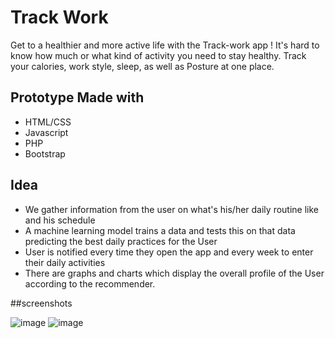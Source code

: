 # Track Work

Get to a healthier and more active life with the Track-work app ! 
It's hard to know how much or what kind of activity you need to stay healthy. 
Track your calories, work style, sleep, as well as Posture at one place.

## Prototype Made with 
* HTML/CSS
* Javascript
* PHP
* Bootstrap

## Idea
* We gather information from the user on what's his/her daily routine like and his schedule
* A machine learning model trains a data and tests this on that data predicting the best daily practices for the User
* User is notified every time they open the app and every week to enter their daily activities
* There are graphs and charts which display the overall profile of the User according to the recommender.

##screenshots

![image](https://user-images.githubusercontent.com/57572350/163730904-a8fe406a-418c-4cd7-b66a-1df72f27817a.png)           ![image](https://user-images.githubusercontent.com/57572350/163730949-6d11a3d9-47ea-4c0e-90b8-c77069bbebd5.png)



